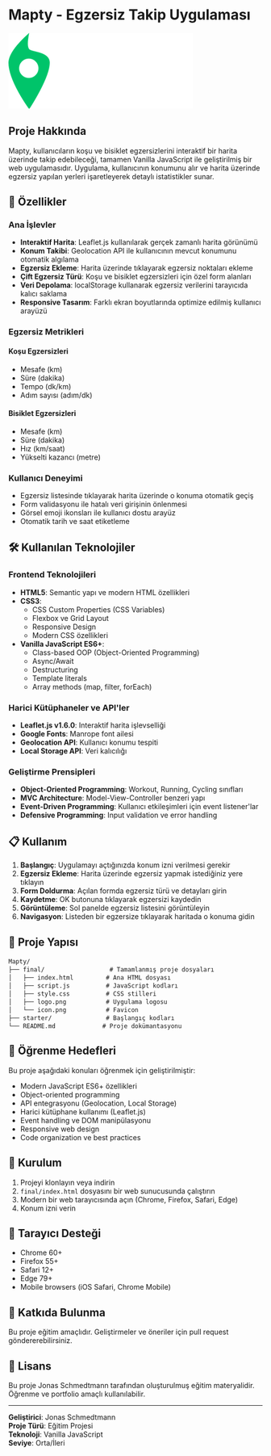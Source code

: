 # Mapty - Egzersiz Takip Uygulaması

![Mapty Logo](final/logo.png)

## Proje Hakkında

Mapty, kullanıcıların koşu ve bisiklet egzersizlerini interaktif bir harita üzerinde takip edebileceği, tamamen Vanilla JavaScript ile geliştirilmiş bir web uygulamasıdır. Uygulama, kullanıcının konumunu alır ve harita üzerinde egzersiz yapılan yerleri işaretleyerek detaylı istatistikler sunar.

## 🚀 Özellikler

### Ana İşlevler

- **Interaktif Harita**: Leaflet.js kullanılarak gerçek zamanlı harita görünümü
- **Konum Takibi**: Geolocation API ile kullanıcının mevcut konumunu otomatik algılama
- **Egzersiz Ekleme**: Harita üzerinde tıklayarak egzersiz noktaları ekleme
- **Çift Egzersiz Türü**: Koşu ve bisiklet egzersizleri için özel form alanları
- **Veri Depolama**: localStorage kullanarak egzersiz verilerini tarayıcıda kalıcı saklama
- **Responsive Tasarım**: Farklı ekran boyutlarında optimize edilmiş kullanıcı arayüzü

### Egzersiz Metrikleri

#### Koşu Egzersizleri

- Mesafe (km)
- Süre (dakika)
- Tempo (dk/km)
- Adım sayısı (adım/dk)

#### Bisiklet Egzersizleri

- Mesafe (km)
- Süre (dakika)
- Hız (km/saat)
- Yükselti kazancı (metre)

### Kullanıcı Deneyimi

- Egzersiz listesinde tıklayarak harita üzerinde o konuma otomatik geçiş
- Form validasyonu ile hatalı veri girişinin önlenmesi
- Görsel emoji ikonsları ile kullanıcı dostu arayüz
- Otomatik tarih ve saat etiketleme

## 🛠️ Kullanılan Teknolojiler

### Frontend Teknolojileri

- **HTML5**: Semantic yapı ve modern HTML özellikleri
- **CSS3**:
  - CSS Custom Properties (CSS Variables)
  - Flexbox ve Grid Layout
  - Responsive Design
  - Modern CSS özellikleri
- **Vanilla JavaScript ES6+**:
  - Class-based OOP (Object-Oriented Programming)
  - Async/Await
  - Destructuring
  - Template literals
  - Array methods (map, filter, forEach)

### Harici Kütüphaneler ve API'ler

- **Leaflet.js v1.6.0**: Interaktif harita işlevselliği
- **Google Fonts**: Manrope font ailesi
- **Geolocation API**: Kullanıcı konumu tespiti
- **Local Storage API**: Veri kalıcılığı

### Geliştirme Prensipleri

- **Object-Oriented Programming**: Workout, Running, Cycling sınıfları
- **MVC Architecture**: Model-View-Controller benzeri yapı
- **Event-Driven Programming**: Kullanıcı etkileşimleri için event listener'lar
- **Defensive Programming**: Input validation ve error handling

## 📋 Kullanım

1. **Başlangıç**: Uygulamayı açtığınızda konum izni verilmesi gerekir
2. **Egzersiz Ekleme**: Harita üzerinde egzersiz yapmak istediğiniz yere tıklayın
3. **Form Doldurma**: Açılan formda egzersiz türü ve detayları girin
4. **Kaydetme**: OK butonuna tıklayarak egzersizi kaydedin
5. **Görüntüleme**: Sol panelde egzersiz listesini görüntüleyin
6. **Navigasyon**: Listeden bir egzersize tıklayarak haritada o konuma gidin

## 📁 Proje Yapısı

```
Mapty/
├── final/                  # Tamamlanmış proje dosyaları
│   ├── index.html         # Ana HTML dosyası
│   ├── script.js          # JavaScript kodları
│   ├── style.css          # CSS stilleri
│   ├── logo.png           # Uygulama logosu
│   └── icon.png           # Favicon
├── starter/               # Başlangıç kodları
└── README.md             # Proje dokümantasyonu
```

## 🎯 Öğrenme Hedefleri

Bu proje aşağıdaki konuları öğrenmek için geliştirilmiştir:

- Modern JavaScript ES6+ özellikleri
- Object-oriented programming
- API entegrasyonu (Geolocation, Local Storage)
- Harici kütüphane kullanımı (Leaflet.js)
- Event handling ve DOM manipülasyonu
- Responsive web design
- Code organization ve best practices

## 🔧 Kurulum

1. Projeyi klonlayın veya indirin
2. `final/index.html` dosyasını bir web sunucusunda çalıştırın
3. Modern bir web tarayıcısında açın (Chrome, Firefox, Safari, Edge)
4. Konum izni verin

## 📱 Tarayıcı Desteği

- Chrome 60+
- Firefox 55+
- Safari 12+
- Edge 79+
- Mobile browsers (iOS Safari, Chrome Mobile)

## 🤝 Katkıda Bulunma

Bu proje eğitim amaçlıdır. Geliştirmeler ve öneriler için pull request göndererebilirsiniz.

## 📄 Lisans

Bu proje Jonas Schmedtmann tarafından oluşturulmuş eğitim materyalidir. Öğrenme ve portfolio amaçlı kullanılabilir.

---

**Geliştirici**: Jonas Schmedtmann  
**Proje Türü**: Eğitim Projesi  
**Teknoloji**: Vanilla JavaScript  
**Seviye**: Orta/İleri
